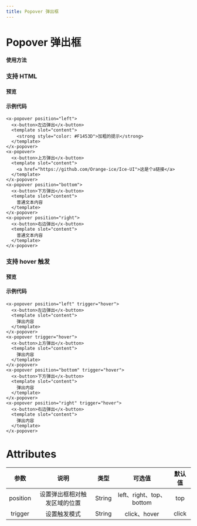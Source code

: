 ```yaml
---
title: Popover 弹出框
---
```

# Popover 弹出框

**使用方法**

### 支持 HTML

#### 预览

<ClientOnly>
<popover-demo-1></popover-demo-1>
</ClientOnly>

#### 示例代码

```vue
<x-popover position="left">
  <x-button>左边弹出</x-button>
  <template slot="content">
    <strong style="color: #F1453D">加粗的提示</strong>
  </template>
</x-popover>
<x-popover>
  <x-button>上方弹出</x-button>
  <template slot="content">
    <a href="https://github.com/Orange-ice/Ice-UI">这是个a链接</a>
  </template>
</x-popover>
<x-popover position="bottom">
  <x-button>下方弹出</x-button>
  <template slot="content">
    普通文本内容
  </template>
</x-popover>
<x-popover position="right">
  <x-button>右边弹出</x-button>
  <template slot="content">
    普通文本内容
  </template>
</x-popover>
```

### 支持 hover 触发

#### 预览

<ClientOnly>
<popover-demo-2></popover-demo-2>
</ClientOnly>

#### 示例代码

```vue
<x-popover position="left" trigger="hover">
  <x-button>左边弹出</x-button>
  <template slot="content">
    弹出内容
  </template>
</x-popover>
<x-popover trigger="hover">
  <x-button>上方弹出</x-button>
  <template slot="content">
    弹出内容
  </template>
</x-popover>
<x-popover position="bottom" trigger="hover">
  <x-button>下方弹出</x-button>
  <template slot="content">
    弹出内容
  </template>
</x-popover>
<x-popover position="right" trigger="hover">
  <x-button>右边弹出</x-button>
  <template slot="content">
    弹出内容
  </template>
</x-popover>
```

# Attributes
|参数| 说明 |  类型  | 可选值 | 默认值 |
| :-------------: |:-------------:| :-----:|:-----:|:-----:|
|position| 设置弹出框相对触发区域的位置 | String |left、right、top、bottom| top
|trigger| 设置触发模式 | String |click、hover|click
